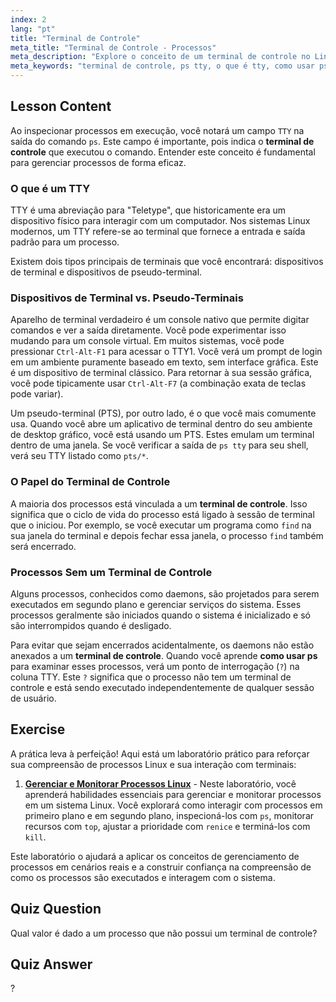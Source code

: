 ```yaml
---
index: 2
lang: "pt"
title: "Terminal de Controle"
meta_title: "Terminal de Controle - Processos"
meta_description: "Explore o conceito de um terminal de controle no Linux. Saiba o que é um TTY, a diferença entre TTY e PTS, e como usar a saída de `ps tty` para identificar processos sem um terminal de controle, como daemons."
meta_keywords: "terminal de controle, ps tty, o que é tty, como usar ps, TTY, PTS, terminal Linux, processo daemon, processos Linux"
---
```


## Lesson Content

Ao inspecionar processos em execução, você notará um campo `TTY` na saída do comando `ps`. Este campo é importante, pois indica o **terminal de controle** que executou o comando. Entender este conceito é fundamental para gerenciar processos de forma eficaz.

### O que é um TTY

TTY é uma abreviação para "Teletype", que historicamente era um dispositivo físico para interagir com um computador. Nos sistemas Linux modernos, um TTY refere-se ao terminal que fornece a entrada e saída padrão para um processo.

Existem dois tipos principais de terminais que você encontrará: dispositivos de terminal e dispositivos de pseudo-terminal.

### Dispositivos de Terminal vs. Pseudo-Terminais

Aparelho de terminal verdadeiro é um console nativo que permite digitar comandos e ver a saída diretamente. Você pode experimentar isso mudando para um console virtual. Em muitos sistemas, você pode pressionar `Ctrl-Alt-F1` para acessar o TTY1. Você verá um prompt de login em um ambiente puramente baseado em texto, sem interface gráfica. Este é um dispositivo de terminal clássico. Para retornar à sua sessão gráfica, você pode tipicamente usar `Ctrl-Alt-F7` (a combinação exata de teclas pode variar).

Um pseudo-terminal (PTS), por outro lado, é o que você mais comumente usa. Quando você abre um aplicativo de terminal dentro do seu ambiente de desktop gráfico, você está usando um PTS. Estes emulam um terminal dentro de uma janela. Se você verificar a saída de `ps tty` para seu shell, verá seu TTY listado como `pts/*`.

### O Papel do Terminal de Controle

A maioria dos processos está vinculada a um **terminal de controle**. Isso significa que o ciclo de vida do processo está ligado à sessão de terminal que o iniciou. Por exemplo, se você executar um programa como `find` na sua janela do terminal e depois fechar essa janela, o processo `find` também será encerrado.

### Processos Sem um Terminal de Controle

Alguns processos, conhecidos como daemons, são projetados para serem executados em segundo plano e gerenciar serviços do sistema. Esses processos geralmente são iniciados quando o sistema é inicializado e só são interrompidos quando é desligado.

Para evitar que sejam encerrados acidentalmente, os daemons não estão anexados a um **terminal de controle**. Quando você aprende **como usar ps** para examinar esses processos, verá um ponto de interrogação (`?`) na coluna TTY. Este `?` significa que o processo não tem um terminal de controle e está sendo executado independentemente de qualquer sessão de usuário.

## Exercise

A prática leva à perfeição! Aqui está um laboratório prático para reforçar sua compreensão de processos Linux e sua interação com terminais:

1. **[Gerenciar e Monitorar Processos Linux](https://labex.io/pt/labs/comptia-manage-and-monitor-linux-processes-590864)** - Neste laboratório, você aprenderá habilidades essenciais para gerenciar e monitorar processos em um sistema Linux. Você explorará como interagir com processos em primeiro plano e em segundo plano, inspecioná-los com `ps`, monitorar recursos com `top`, ajustar a prioridade com `renice` e terminá-los com `kill`.

Este laboratório o ajudará a aplicar os conceitos de gerenciamento de processos em cenários reais e a construir confiança na compreensão de como os processos são executados e interagem com o sistema.

## Quiz Question

Qual valor é dado a um processo que não possui um terminal de controle?

## Quiz Answer

?
